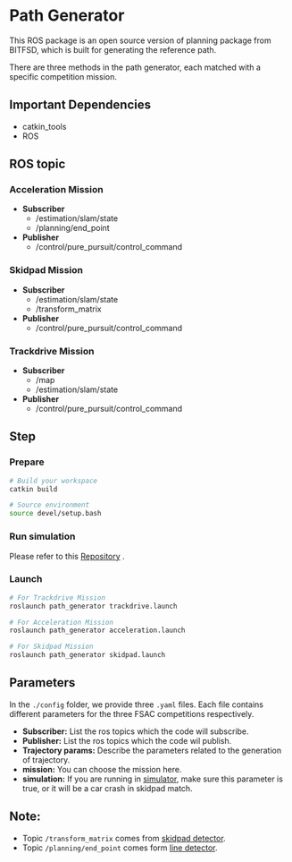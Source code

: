 # Path Generator

This ROS package is an open source version of planning package from BITFSD, which is built for generating the reference path.  

There are three methods in the path generator, each matched with a specific competition mission. 

## Important Dependencies

* catkin_tools
* ROS

## ROS topic

### Acceleration Mission

* **Subscriber**
  * /estimation/slam/state
  * /planning/end_point
* **Publisher**
  * /control/pure_pursuit/control_command

### Skidpad Mission

* **Subscriber**
  * /estimation/slam/state
  * /transform_matrix
* **Publisher**
  * /control/pure_pursuit/control_command

### **Trackdrive Mission**

* **Subscriber**
  * /map
  * /estimation/slam/state
* **Publisher**
  * /control/pure_pursuit/control_command

## Step

### Prepare

```bash
# Build your workspace
catkin build

# Source environment
source devel/setup.bash
```

### Run simulation

Please refer to this [Repository](https://github.com/bitfsd/fssim) .

### Launch

```bash
# For Trackdrive Mission
roslaunch path_generator trackdrive.launch

# For Acceleration Mission
roslaunch path_generator acceleration.launch 	

# For Skidpad Mission
roslaunch path_generator skidpad.launch						
```

## Parameters

In the `./config` folder, we provide three `.yaml` files. Each file contains different parameters for the three FSAC competitions respectively.

* **Subscriber:** List the ros topics which the code will subscribe.
* **Publisher:** List the ros topics which the code wil publish.
* **Trajectory params:** Describe the parameters related to the generation of trajectory.
* **mission:** You can choose the mission here.
* **simulation:** If you are running in [simulator](https://github.com/bitfsd/fssim), make sure this parameter is true, or it will be a car crash in skidpad match.

## Note:

* Topic `/transform_matrix` comes from [skidpad detector](https://github.com/bitfsd/fsd_algorithm/tree/master/ros/planning/skidpad_detector).
* Topic `/planning/end_point` comes form [line detector](https://github.com/bitfsd/fsd_algorithm/tree/master/ros/planning/line_detector).